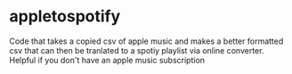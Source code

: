 # appletospotify
Code that takes a copied csv of apple music and makes a better formatted csv that can then be tranlated to a spotiy playlist via online converter. Helpful if you don't have an apple music subscription
